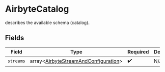 # AirbyteCatalog

describes the available schema (catalog).


## Fields

| Field                                                                                        | Type                                                                                         | Required                                                                                     | Description                                                                                  |
| -------------------------------------------------------------------------------------------- | -------------------------------------------------------------------------------------------- | -------------------------------------------------------------------------------------------- | -------------------------------------------------------------------------------------------- |
| `streams`                                                                                    | array<[AirbyteStreamAndConfiguration](../../models/shared/AirbyteStreamAndConfiguration.md)> | :heavy_check_mark:                                                                           | N/A                                                                                          |
